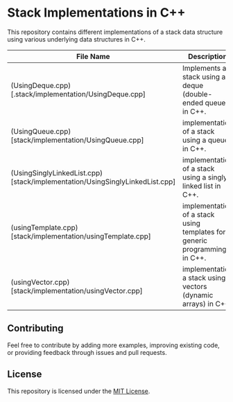 # Stack Implementations in C++

This repository contains different implementations of a stack data structure using various underlying data structures in C++.

| File Name               | Description                                                                          |
|-------------------------|--------------------------------------------------------------------------------------|
| (UsingDeque.cpp)[.stack/implementation/UsingDeque.cpp]          | Implements a stack using a deque (double-ended queue) in C++.                        |
| (UsingQueue.cpp)[stack/implementation/UsingQueue.cpp]          | implementation of a stack using a queue in C++.                     |
| (UsingSinglyLinkedList.cpp)[stack/implementation/UsingSinglyLinkedList.cpp]| implementation of a stack using a singly linked list in C++.                      |
| (usingTemplate.cpp)[stack/implementation/usingTemplate.cpp]       | implementation of a stack using templates for generic programming in C++.|
| (usingVector.cpp)[stack/implementation/usingVector.cpp]         | implementation a stack using vectors (dynamic arrays) in C++.   |

## Contributing

Feel free to contribute by adding more examples, improving existing code, or providing feedback through issues and pull requests.

## License

This repository is licensed under the [MIT License](LICENSE).

